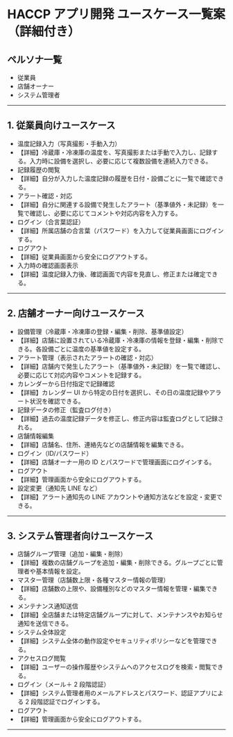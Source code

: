 # HACCP アプリ開発 ユースケース一覧案（詳細付き）

## ペルソナ一覧

-   従業員
-   店舗オーナー
-   システム管理者

---

## 1. 従業員向けユースケース

-   温度記録入力（写真撮影・手動入力）
-   【詳細】冷蔵庫・冷凍庫の温度を、写真撮影または手動で入力し、記録する。入力時に設備を選択し、必要に応じて複数設備を連続入力できる。
-   記録履歴の閲覧
-   【詳細】自分が入力した温度記録の履歴を日付・設備ごとに一覧で確認できる。
-   アラート確認・対応
-   【詳細】自分に関連する設備で発生したアラート（基準値外・未記録）を一覧で確認し、必要に応じてコメントや対応内容を入力する。
-   ログイン（合言葉認証）
-   【詳細】所属店舗の合言葉（パスワード）を入力して従業員画面にログインする。
-   ログアウト
-   【詳細】従業員画面から安全にログアウトする。
-   入力時の確認画面表示
-   【詳細】温度記録入力後、確認画面で内容を見直し、修正または確定できる。

---

## 2. 店舗オーナー向けユースケース

-   設備管理（冷蔵庫・冷凍庫の登録・編集・削除、基準値設定）
-   【詳細】店舗に設置されている冷蔵庫・冷凍庫の情報を登録・編集・削除できる。各設備ごとに温度の基準値を設定する。
-   アラート管理（表示されたアラートの確認・対応）
-   【詳細】店舗内で発生したアラート（基準値外・未記録）を一覧で確認し、必要に応じて対応内容やコメントを記録する。
-   カレンダーから日付指定で記録確認
-   【詳細】カレンダー UI から特定の日付を選択し、その日の温度記録やアラート状況を確認できる。
-   記録データの修正（監査ログ付き）
-   【詳細】過去の温度記録データを修正し、修正内容は監査ログとして記録される。
-   店舗情報編集
-   【詳細】店舗名、住所、連絡先などの店舗情報を編集できる。
-   ログイン（ID/パスワード）
-   【詳細】店舗オーナー用の ID とパスワードで管理画面にログインする。
-   ログアウト
-   【詳細】管理画面から安全にログアウトする。
-   設定変更（通知先 LINE など）
-   【詳細】アラート通知先の LINE アカウントや通知方法などを設定・変更できる。

---

## 3. システム管理者向けユースケース

-   店舗グループ管理（追加・編集・削除）
-   【詳細】複数の店舗グループを追加・編集・削除できる。グループごとに管理者や基本情報を設定。
-   マスター管理（店舗数上限・各種マスター情報の管理）
-   【詳細】店舗数の上限や、設備種別などのマスター情報を管理・編集できる。
-   メンテナンス通知送信
-   【詳細】全店舗または特定店舗グループに対して、メンテナンスやお知らせ通知を送信できる。
-   システム全体設定
-   【詳細】システム全体の動作設定やセキュリティポリシーなどを管理できる。
-   アクセスログ閲覧
-   【詳細】ユーザーの操作履歴やシステムへのアクセスログを検索・閲覧できる。
-   ログイン（メール＋ 2 段階認証）
-   【詳細】システム管理者用のメールアドレスとパスワード、認証アプリによる 2 段階認証でログインする。
-   ログアウト
-   【詳細】管理画面から安全にログアウトする。

---
